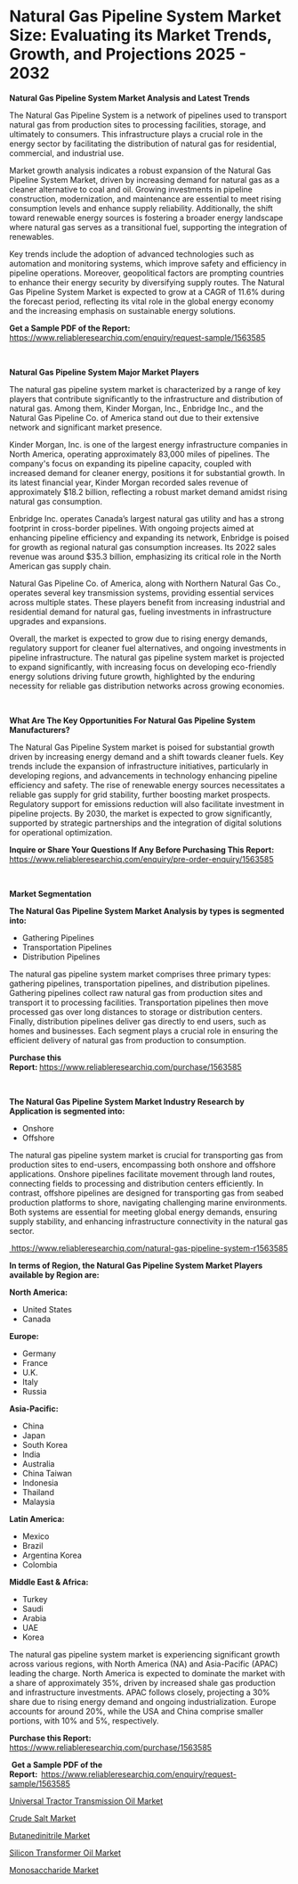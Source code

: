 <p><h1>Natural Gas Pipeline System Market Size: Evaluating its Market Trends, Growth, and Projections 2025 - 2032</h1></p><p><strong>Natural Gas Pipeline System Market Analysis and Latest Trends</strong></p>
<p><p>The Natural Gas Pipeline System is a network of pipelines used to transport natural gas from production sites to processing facilities, storage, and ultimately to consumers. This infrastructure plays a crucial role in the energy sector by facilitating the distribution of natural gas for residential, commercial, and industrial use. </p><p>Market growth analysis indicates a robust expansion of the Natural Gas Pipeline System Market, driven by increasing demand for natural gas as a cleaner alternative to coal and oil. Growing investments in pipeline construction, modernization, and maintenance are essential to meet rising consumption levels and enhance supply reliability. Additionally, the shift toward renewable energy sources is fostering a broader energy landscape where natural gas serves as a transitional fuel, supporting the integration of renewables.</p><p>Key trends include the adoption of advanced technologies such as automation and monitoring systems, which improve safety and efficiency in pipeline operations. Moreover, geopolitical factors are prompting countries to enhance their energy security by diversifying supply routes. The Natural Gas Pipeline System Market is expected to grow at a CAGR of 11.6% during the forecast period, reflecting its vital role in the global energy economy and the increasing emphasis on sustainable energy solutions.</p></p>
<p><strong>Get a Sample PDF of the Report:&nbsp;</strong> <a href="https://www.reliableresearchiq.com/enquiry/request-sample/1563585?utm_campaign=2333&utm_medium=2&utm_source=Github&utm_content=ia&utm_term=02042025&utm_id=natural-gas-pipeline-system">https://www.reliableresearchiq.com/enquiry/request-sample/1563585</a></p>
<p>&nbsp;</p>
<p><strong>Natural Gas Pipeline System Major Market Players</strong></p>
<p><p>The natural gas pipeline system market is characterized by a range of key players that contribute significantly to the infrastructure and distribution of natural gas. Among them, Kinder Morgan, Inc., Enbridge Inc., and the Natural Gas Pipeline Co. of America stand out due to their extensive network and significant market presence.</p><p>Kinder Morgan, Inc. is one of the largest energy infrastructure companies in North America, operating approximately 83,000 miles of pipelines. The company's focus on expanding its pipeline capacity, coupled with increased demand for cleaner energy, positions it for substantial growth. In its latest financial year, Kinder Morgan recorded sales revenue of approximately $18.2 billion, reflecting a robust market demand amidst rising natural gas consumption.</p><p>Enbridge Inc. operates Canada’s largest natural gas utility and has a strong footprint in cross-border pipelines. With ongoing projects aimed at enhancing pipeline efficiency and expanding its network, Enbridge is poised for growth as regional natural gas consumption increases. Its 2022 sales revenue was around $35.3 billion, emphasizing its critical role in the North American gas supply chain.</p><p>Natural Gas Pipeline Co. of America, along with Northern Natural Gas Co., operates several key transmission systems, providing essential services across multiple states. These players benefit from increasing industrial and residential demand for natural gas, fueling investments in infrastructure upgrades and expansions.</p><p>Overall, the market is expected to grow due to rising energy demands, regulatory support for cleaner fuel alternatives, and ongoing investments in pipeline infrastructure. The natural gas pipeline system market is projected to expand significantly, with increasing focus on developing eco-friendly energy solutions driving future growth, highlighted by the enduring necessity for reliable gas distribution networks across growing economies.</p></p>
<p>&nbsp;</p>
<p><strong>What Are The Key Opportunities For Natural Gas Pipeline System Manufacturers?</strong></p>
<p><p>The Natural Gas Pipeline System market is poised for substantial growth driven by increasing energy demand and a shift towards cleaner fuels. Key trends include the expansion of infrastructure initiatives, particularly in developing regions, and advancements in technology enhancing pipeline efficiency and safety. The rise of renewable energy sources necessitates a reliable gas supply for grid stability, further boosting market prospects. Regulatory support for emissions reduction will also facilitate investment in pipeline projects. By 2030, the market is expected to grow significantly, supported by strategic partnerships and the integration of digital solutions for operational optimization.</p></p>
<p><strong>Inquire or Share Your Questions If Any Before Purchasing This Report:</strong> <a href="https://www.reliableresearchiq.com/enquiry/pre-order-enquiry/1563585?utm_campaign=2333&utm_medium=2&utm_source=Github&utm_content=ia&utm_term=02042025&utm_id=natural-gas-pipeline-system">https://www.reliableresearchiq.com/enquiry/pre-order-enquiry/1563585</a></p>
<p>&nbsp;</p>
<p><strong>Market Segmentation</strong></p>
<p><strong>The Natural Gas Pipeline System Market Analysis by types is segmented into:</strong></p>
<p><ul><li>Gathering Pipelines</li><li>Transportation Pipelines</li><li>Distribution Pipelines</li></ul></p>
<p><p>The natural gas pipeline system market comprises three primary types: gathering pipelines, transportation pipelines, and distribution pipelines. Gathering pipelines collect raw natural gas from production sites and transport it to processing facilities. Transportation pipelines then move processed gas over long distances to storage or distribution centers. Finally, distribution pipelines deliver gas directly to end users, such as homes and businesses. Each segment plays a crucial role in ensuring the efficient delivery of natural gas from production to consumption.</p></p>
<p><strong>Purchase this Report:&nbsp;</strong><a href="https://www.reliableresearchiq.com/purchase/1563585?utm_campaign=2333&utm_medium=2&utm_source=Github&utm_content=ia&utm_term=02042025&utm_id=natural-gas-pipeline-system">https://www.reliableresearchiq.com/purchase/1563585</a></p>
<p>&nbsp;</p>
<p><strong>The Natural Gas Pipeline System Market Industry Research by Application is segmented into:</strong></p>
<p><ul><li>Onshore</li><li>Offshore</li></ul></p>
<p><p>The natural gas pipeline system market is crucial for transporting gas from production sites to end-users, encompassing both onshore and offshore applications. Onshore pipelines facilitate movement through land routes, connecting fields to processing and distribution centers efficiently. In contrast, offshore pipelines are designed for transporting gas from seabed production platforms to shore, navigating challenging marine environments. Both systems are essential for meeting global energy demands, ensuring supply stability, and enhancing infrastructure connectivity in the natural gas sector.</p></p>
<p><a href="https://www.reliableresearchiq.com/natural-gas-pipeline-system-r1563585?utm_campaign=2333&utm_medium=2&utm_source=Github&utm_content=ia&utm_term=02042025&utm_id=natural-gas-pipeline-system">&nbsp;https://www.reliableresearchiq.com/natural-gas-pipeline-system-r1563585</a></p>
<p><strong>In terms of Region, the Natural Gas Pipeline System Market Players available by Region are:</strong></p>
<p>
    <p> <strong> North America: </strong>
        <ul>
            <li>United States</li>
            <li>Canada</li>
        </ul>
        </p> 
    <p> <strong> Europe: </strong>
        <ul>
            <li>Germany</li>
            <li>France</li>
            <li>U.K.</li>
            <li>Italy</li>
            <li>Russia</li>
        </ul>
        </p> 
    <p> <strong> Asia-Pacific: </strong>
        <ul>
            <li>China</li>
            <li>Japan</li>
            <li>South Korea</li>
            <li>India</li>
            <li>Australia</li>
            <li>China Taiwan</li>
            <li>Indonesia</li>
            <li>Thailand</li>
            <li>Malaysia</li>
        </ul>
        </p> 
    <p> <strong> Latin America: </strong>
        <ul>
            <li>Mexico</li>
            <li>Brazil</li>
            <li>Argentina Korea</li>
            <li>Colombia</li>
        </ul>
        </p> 
    <p> <strong> Middle East & Africa: </strong>
        <ul>
            <li>Turkey</li>
            <li>Saudi</li>
            <li>Arabia</li>
            <li>UAE</li>
            <li>Korea</li>
        </ul>
    </p>
    </p>
<p><p>The natural gas pipeline system market is experiencing significant growth across various regions, with North America (NA) and Asia-Pacific (APAC) leading the charge. North America is expected to dominate the market with a share of approximately 35%, driven by increased shale gas production and infrastructure investments. APAC follows closely, projecting a 30% share due to rising energy demand and ongoing industrialization. Europe accounts for around 20%, while the USA and China comprise smaller portions, with 10% and 5%, respectively.</p></p>
<p><strong>Purchase this Report: </strong><a href="https://www.reliableresearchiq.com/purchase/1563585?utm_campaign=2333&utm_medium=2&utm_source=Github&utm_content=ia&utm_term=02042025&utm_id=natural-gas-pipeline-system">https://www.reliableresearchiq.com/purchase/1563585</a></p>
<p>&nbsp;<strong>Get a Sample PDF of the Report:&nbsp;&nbsp;</strong><a href="https://www.reliableresearchiq.com/enquiry/request-sample/1563585?utm_campaign=2333&utm_medium=2&utm_source=Github&utm_content=ia&utm_term=02042025&utm_id=natural-gas-pipeline-system">https://www.reliableresearchiq.com/enquiry/request-sample/1563585</a></p>
<p><strong></strong></p>
<p><p><a href="https://github.com/fettycahow90/Market-Research-Report-List-1/blob/main/universal-tractor-transmission-oil-market.md?utm_campaign=2333&utm_medium=2&utm_source=Github&utm_content=ia&utm_term=02042025&utm_id=natural-gas-pipeline-system">Universal Tractor Transmission Oil Market</a></p><p><a href="https://github.com/JakirUddin511/Market-Research-Report-List-2/blob/main/crude-salt-market.md?utm_campaign=2333&utm_medium=2&utm_source=Github&utm_content=ia&utm_term=02042025&utm_id=natural-gas-pipeline-system">Crude Salt Market</a></p><p><a href="https://github.com/zahrigayda1h/Market-Research-Report-List-1/blob/main/butanedinitrile-market.md?utm_campaign=2333&utm_medium=2&utm_source=Github&utm_content=ia&utm_term=02042025&utm_id=natural-gas-pipeline-system">Butanedinitrile Market</a></p><p><a href="https://github.com/piskofraisel/Market-Research-Report-List-1/blob/main/silicon-transformer-oil-market.md?utm_campaign=2333&utm_medium=2&utm_source=Github&utm_content=ia&utm_term=02042025&utm_id=natural-gas-pipeline-system">Silicon Transformer Oil Market</a></p><p><a href="https://github.com/ChiragRP21/Market-Research-Report-List-7/blob/main/monosaccharide-market.md?utm_campaign=2333&utm_medium=2&utm_source=Github&utm_content=ia&utm_term=02042025&utm_id=natural-gas-pipeline-system">Monosaccharide Market</a></p></p>